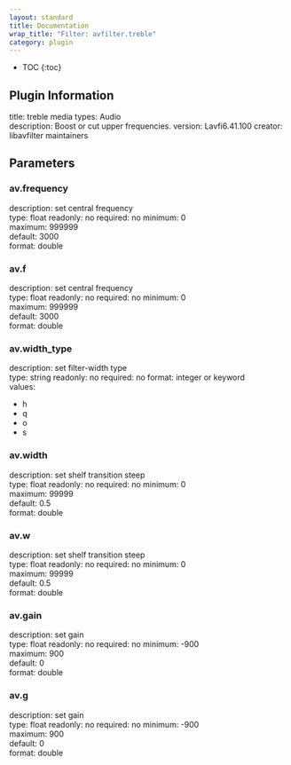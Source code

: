 ```yaml
---
layout: standard
title: Documentation
wrap_title: "Filter: avfilter.treble"
category: plugin
---
```

* TOC
{:toc}

## Plugin Information

title: treble
media types:
Audio  
description: Boost or cut upper frequencies.
version: Lavfi6.41.100
creator: libavfilter maintainers

## Parameters

### av.frequency

description:
set central frequency  
type: float
readonly: no
required: no
minimum: 0  
maximum: 999999  
default: 3000  
format: double  

### av.f

description:
set central frequency  
type: float
readonly: no
required: no
minimum: 0  
maximum: 999999  
default: 3000  
format: double  

### av.width_type

description:
set filter-width type  
type: string
readonly: no
required: no
format: integer or keyword  
values:
* h
* q
* o
* s

### av.width

description:
set shelf transition steep  
type: float
readonly: no
required: no
minimum: 0  
maximum: 99999  
default: 0.5  
format: double  

### av.w

description:
set shelf transition steep  
type: float
readonly: no
required: no
minimum: 0  
maximum: 99999  
default: 0.5  
format: double  

### av.gain

description:
set gain  
type: float
readonly: no
required: no
minimum: -900  
maximum: 900  
default: 0  
format: double  

### av.g

description:
set gain  
type: float
readonly: no
required: no
minimum: -900  
maximum: 900  
default: 0  
format: double  

